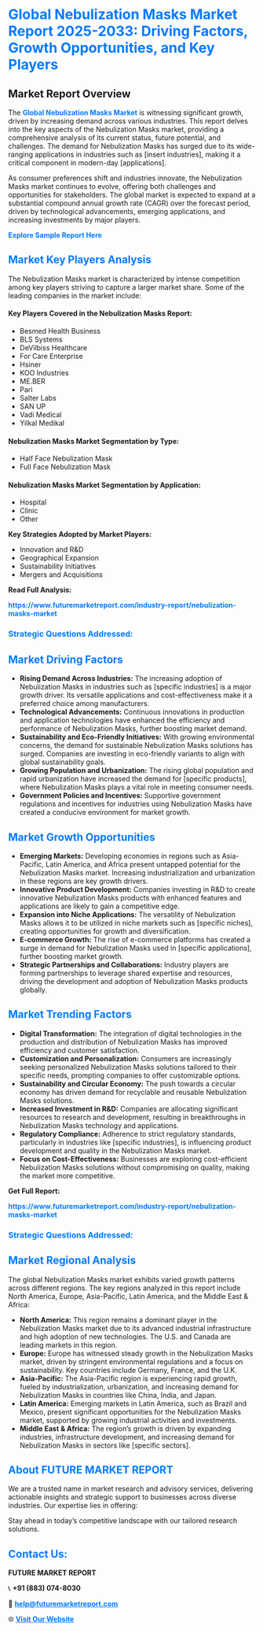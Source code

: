 <h1 style="color: #007BFF;">Global Nebulization Masks Market Report 2025-2033: Driving Factors, Growth Opportunities, and Key Players</h1>

<section id="overview">
<h2>Market Report Overview</h2>
<p>The <a href="https://www.futuremarketreport.com/industry-report/nebulization-masks-market" style="color: #007BFF; text-decoration: none;"><strong>Global Nebulization Masks Market</strong></a> is witnessing significant growth, driven by increasing demand across various industries. This report delves into the key aspects of the Nebulization Masks market, providing a comprehensive analysis of its current status, future potential, and challenges. The demand for Nebulization Masks has surged due to its wide-ranging applications in industries such as [insert industries], making it a critical component in modern-day [applications].</p>
<p>As consumer preferences shift and industries innovate, the Nebulization Masks market continues to evolve, offering both challenges and opportunities for stakeholders. The global market is expected to expand at a substantial compound annual growth rate (CAGR) over the forecast period, driven by technological advancements, emerging applications, and increasing investments by major players.</p>
</section>

<section id="overview">
<p><a href="https://www.futuremarketreport.com/request-sample/reportId=55731" style="color: #007BFF; text-decoration: none;"><strong>Explore Sample Report Here</strong></a></p>
</section>

<section id="key-players">
<h2 style="color: #007BFF;">Market Key Players Analysis</h2>
<p>The Nebulization Masks market is characterized by intense competition among key players striving to capture a larger market share. Some of the leading companies in the market include:</p>
<h4>Key Players Covered in the Nebulization Masks Report:</h4>
<ul><li>Besmed Health Business</li><li>BLS Systems</li><li>DeVilbiss Healthcare</li><li>For Care Enterprise</li><li>Hsiner</li><li>KOO Industries</li><li>ME.BER</li><li>Pari</li><li>Salter Labs</li><li>SAN UP</li><li>Vadi Medical</li><li>Yilkal Medikal</li></ul>
<h4>Nebulization Masks Market Segmentation by Type:</h4>
<ul><li>Half Face Nebulization Mask</li><li>Full Face Nebulization Mask</li></ul>

<h4>Nebulization Masks Market Segmentation by Application:</h4>
<ul><li>Hospital</li><li>Clinic</li><li>Other</li></ul>
<p><strong>Key Strategies Adopted by Market Players:</strong></p>
<ul>
<li>Innovation and R&D</li>
<li>Geographical Expansion</li>
<li>Sustainability Initiatives</li>
<li>Mergers and Acquisitions</li>
</ul>
</section>

<section>
<p><strong>Read Full Analysis: </strong></p><a href="https://www.futuremarketreport.com/industry-report/nebulization-masks-market" style="color: #007BFF; text-decoration: none;"><strong>https://www.futuremarketreport.com/industry-report/nebulization-masks-market</strong></a>
<h3 style="color: #007BFF;">Strategic Questions Addressed:</h3>
</section>

<section id="driving-factors">
<h2 style="color: #007BFF;">Market Driving Factors</h2>
<ul>
<li><strong>Rising Demand Across Industries:</strong> The increasing adoption of Nebulization Masks in industries such as [specific industries] is a major growth driver. Its versatile applications and cost-effectiveness make it a preferred choice among manufacturers.</li>
<li><strong>Technological Advancements:</strong> Continuous innovations in production and application technologies have enhanced the efficiency and performance of Nebulization Masks, further boosting market demand.</li>
<li><strong>Sustainability and Eco-Friendly Initiatives:</strong> With growing environmental concerns, the demand for sustainable Nebulization Masks solutions has surged. Companies are investing in eco-friendly variants to align with global sustainability goals.</li>
<li><strong>Growing Population and Urbanization:</strong> The rising global population and rapid urbanization have increased the demand for [specific products], where Nebulization Masks plays a vital role in meeting consumer needs.</li>
<li><strong>Government Policies and Incentives:</strong> Supportive government regulations and incentives for industries using Nebulization Masks have created a conducive environment for market growth.</li>
</ul>
</section>

<section id="growth-opportunities">
<h2 style="color: #007BFF;">Market Growth Opportunities</h2>
<ul>
<li><strong>Emerging Markets:</strong> Developing economies in regions such as Asia-Pacific, Latin America, and Africa present untapped potential for the Nebulization Masks market. Increasing industrialization and urbanization in these regions are key growth drivers.</li>
<li><strong>Innovative Product Development:</strong> Companies investing in R&D to create innovative Nebulization Masks products with enhanced features and applications are likely to gain a competitive edge.</li>
<li><strong>Expansion into Niche Applications:</strong> The versatility of Nebulization Masks allows it to be utilized in niche markets such as [specific niches], creating opportunities for growth and diversification.</li>
<li><strong>E-commerce Growth:</strong> The rise of e-commerce platforms has created a surge in demand for Nebulization Masks used in [specific applications], further boosting market growth.</li>
<li><strong>Strategic Partnerships and Collaborations:</strong> Industry players are forming partnerships to leverage shared expertise and resources, driving the development and adoption of Nebulization Masks products globally.</li>
</ul>
</section>

<section id="trending-factors">
<h2 style="color: #007BFF;">Market Trending Factors</h2>
<ul>
<li><strong>Digital Transformation:</strong> The integration of digital technologies in the production and distribution of Nebulization Masks has improved efficiency and customer satisfaction.</li>
<li><strong>Customization and Personalization:</strong> Consumers are increasingly seeking personalized Nebulization Masks solutions tailored to their specific needs, prompting companies to offer customizable options.</li>
<li><strong>Sustainability and Circular Economy:</strong> The push towards a circular economy has driven demand for recyclable and reusable Nebulization Masks solutions.</li>
<li><strong>Increased Investment in R&D:</strong> Companies are allocating significant resources to research and development, resulting in breakthroughs in Nebulization Masks technology and applications.</li>
<li><strong>Regulatory Compliance:</strong> Adherence to strict regulatory standards, particularly in industries like [specific industries], is influencing product development and quality in the Nebulization Masks market.</li>
<li><strong>Focus on Cost-Effectiveness:</strong> Businesses are exploring cost-efficient Nebulization Masks solutions without compromising on quality, making the market more competitive.</li>
</ul>
</section>

<section>
<p><strong>Get Full Report: </strong></p><a href="https://www.futuremarketreport.com/industry-report/nebulization-masks-market" style="color: #007BFF; text-decoration: none;"><strong>https://www.futuremarketreport.com/industry-report/nebulization-masks-market</strong></a>
<h3 style="color: #007BFF;">Strategic Questions Addressed:</h3>
</section>


<section id="regional-analysis">
<h2 style="color: #007BFF;">Market Regional Analysis</h2>
<p>The global Nebulization Masks market exhibits varied growth patterns across different regions. The key regions analyzed in this report include North America, Europe, Asia-Pacific, Latin America, and the Middle East & Africa:</p>
<ul>
<li><strong>North America:</strong> This region remains a dominant player in the Nebulization Masks market due to its advanced industrial infrastructure and high adoption of new technologies. The U.S. and Canada are leading markets in this region.</li>
<li><strong>Europe:</strong> Europe has witnessed steady growth in the Nebulization Masks market, driven by stringent environmental regulations and a focus on sustainability. Key countries include Germany, France, and the U.K.</li>
<li><strong>Asia-Pacific:</strong> The Asia-Pacific region is experiencing rapid growth, fueled by industrialization, urbanization, and increasing demand for Nebulization Masks in countries like China, India, and Japan.</li>
<li><strong>Latin America:</strong> Emerging markets in Latin America, such as Brazil and Mexico, present significant opportunities for the Nebulization Masks market, supported by growing industrial activities and investments.</li>
<li><strong>Middle East & Africa:</strong> The region’s growth is driven by expanding industries, infrastructure development, and increasing demand for Nebulization Masks in sectors like [specific sectors].</li>
</ul>
</section>

<footer>
<h2 style="color: #007BFF;">About FUTURE MARKET REPORT</h2>
<p>We are a trusted name in market research and advisory services, delivering actionable insights and strategic support to businesses across diverse industries. Our expertise lies in offering:</p>

<p>Stay ahead in today’s competitive landscape with our tailored research solutions.</p>

<h2 style="color: #007BFF;">Contact Us:</h2>
<p><strong>FUTURE MARKET REPORT</strong></p>
<p>📞 <strong>+91 (883) 074-8030</strong></p>
<p>📧 <strong><a href="mailto:help@futuremarketreport.com" style="color: #007BFF;">help@futuremarketreport.com</a></strong></p>
<p>🌐 <strong><a href="https://www.futuremarketreport.com/" style="color: #007BFF;">Visit Our Website</a></strong></p>
</footer>